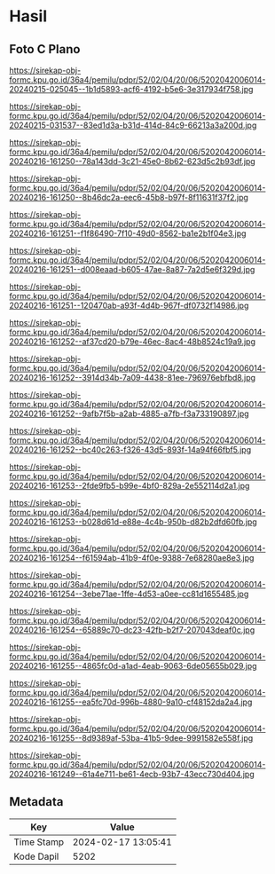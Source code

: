 # Hasil

## Foto C Plano

https://sirekap-obj-formc.kpu.go.id/36a4/pemilu/pdpr/52/02/04/20/06/5202042006014-20240215-025045--1b1d5893-acf6-4192-b5e6-3e317934f758.jpg

https://sirekap-obj-formc.kpu.go.id/36a4/pemilu/pdpr/52/02/04/20/06/5202042006014-20240215-031537--83ed1d3a-b31d-414d-84c9-66213a3a200d.jpg

https://sirekap-obj-formc.kpu.go.id/36a4/pemilu/pdpr/52/02/04/20/06/5202042006014-20240216-161250--78a143dd-3c21-45e0-8b62-623d5c2b93df.jpg

https://sirekap-obj-formc.kpu.go.id/36a4/pemilu/pdpr/52/02/04/20/06/5202042006014-20240216-161250--8b46dc2a-eec6-45b8-b97f-8f11631f37f2.jpg

https://sirekap-obj-formc.kpu.go.id/36a4/pemilu/pdpr/52/02/04/20/06/5202042006014-20240216-161251--f1f86490-7f10-49d0-8562-ba1e2b1f04e3.jpg

https://sirekap-obj-formc.kpu.go.id/36a4/pemilu/pdpr/52/02/04/20/06/5202042006014-20240216-161251--d008eaad-b605-47ae-8a87-7a2d5e6f329d.jpg

https://sirekap-obj-formc.kpu.go.id/36a4/pemilu/pdpr/52/02/04/20/06/5202042006014-20240216-161251--120470ab-a93f-4d4b-967f-df0732f14986.jpg

https://sirekap-obj-formc.kpu.go.id/36a4/pemilu/pdpr/52/02/04/20/06/5202042006014-20240216-161252--af37cd20-b79e-46ec-8ac4-48b8524c19a9.jpg

https://sirekap-obj-formc.kpu.go.id/36a4/pemilu/pdpr/52/02/04/20/06/5202042006014-20240216-161252--3914d34b-7a09-4438-81ee-796976ebfbd8.jpg

https://sirekap-obj-formc.kpu.go.id/36a4/pemilu/pdpr/52/02/04/20/06/5202042006014-20240216-161252--9afb7f5b-a2ab-4885-a7fb-f3a733190897.jpg

https://sirekap-obj-formc.kpu.go.id/36a4/pemilu/pdpr/52/02/04/20/06/5202042006014-20240216-161252--bc40c263-f326-43d5-893f-14a94f66fbf5.jpg

https://sirekap-obj-formc.kpu.go.id/36a4/pemilu/pdpr/52/02/04/20/06/5202042006014-20240216-161253--2fde9fb5-b99e-4bf0-829a-2e552114d2a1.jpg

https://sirekap-obj-formc.kpu.go.id/36a4/pemilu/pdpr/52/02/04/20/06/5202042006014-20240216-161253--b028d61d-e88e-4c4b-950b-d82b2dfd60fb.jpg

https://sirekap-obj-formc.kpu.go.id/36a4/pemilu/pdpr/52/02/04/20/06/5202042006014-20240216-161254--f61594ab-41b9-4f0e-9388-7e68280ae8e3.jpg

https://sirekap-obj-formc.kpu.go.id/36a4/pemilu/pdpr/52/02/04/20/06/5202042006014-20240216-161254--3ebe71ae-1ffe-4d53-a0ee-cc81d1655485.jpg

https://sirekap-obj-formc.kpu.go.id/36a4/pemilu/pdpr/52/02/04/20/06/5202042006014-20240216-161254--65889c70-dc23-42fb-b2f7-207043deaf0c.jpg

https://sirekap-obj-formc.kpu.go.id/36a4/pemilu/pdpr/52/02/04/20/06/5202042006014-20240216-161255--4865fc0d-a1ad-4eab-9063-6de05655b029.jpg

https://sirekap-obj-formc.kpu.go.id/36a4/pemilu/pdpr/52/02/04/20/06/5202042006014-20240216-161255--ea5fc70d-996b-4880-9a10-cf48152da2a4.jpg

https://sirekap-obj-formc.kpu.go.id/36a4/pemilu/pdpr/52/02/04/20/06/5202042006014-20240216-161255--8d9389af-53ba-41b5-9dee-9991582e558f.jpg

https://sirekap-obj-formc.kpu.go.id/36a4/pemilu/pdpr/52/02/04/20/06/5202042006014-20240216-161249--61a4e711-be61-4ecb-93b7-43ecc730d404.jpg


## Metadata

| Key        | Value               |
| ---------- | ------------------- |
| Time Stamp | 2024-02-17 13:05:41 |
| Kode Dapil | 5202                |



